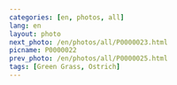 ```yaml
---
categories: [en, photos, all]
lang: en
layout: photo
next_photo: /en/photos/all/P0000023.html
picname: P0000022
prev_photo: /en/photos/all/P0000025.html
tags: [Green Grass, Ostrich]
---
```

